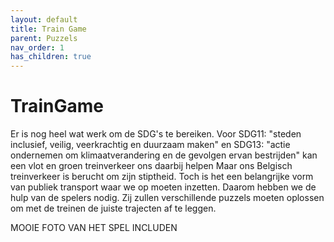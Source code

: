 ```yaml
---
layout: default
title: Train Game
parent: Puzzels
nav_order: 1
has_children: true
---
```

# TrainGame
     
Er is nog heel wat werk om de SDG's te bereiken. Voor SDG11: "steden inclusief, veilig, veerkrachtig en duurzaam maken" en SDG13: "actie ondernemen om klimaatverandering en de gevolgen ervan bestrijden" kan een vlot en groen treinverkeer ons daarbij helpen Maar ons Belgisch treinverkeer is berucht om zijn stiptheid. Toch is het een belangrijke vorm van publiek transport waar we op moeten inzetten. Daarom hebben we de hulp van de spelers nodig. Zij zullen verschillende puzzels moeten oplossen om met de treinen de juiste trajecten af te leggen.

MOOIE FOTO VAN HET SPEL INCLUDEN



